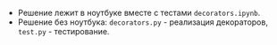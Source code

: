 - Решение лежит в ноутбуке вместе с тестами `decorators.ipynb`.
- Решение без ноутбука: `decorators.py` - реализация декораторов, `test.py` - тестирование.